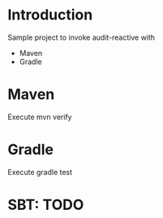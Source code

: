 # Introduction
Sample project to invoke audit-reactive with
* Maven
* Gradle

# Maven
Execute
    mvn verify
    
# Gradle
Execute
    gradle test
    
# SBT: TODO